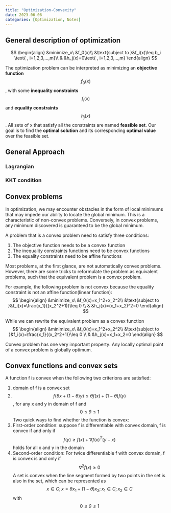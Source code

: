 ```yaml
---
title: "Optimization-Convexity"
date: 2023-06-06
categories: [Optimization, Notes]
---
```


## General description of optimization
$$
\begin{align}
&minimize_x\ &f_0(x)\\
&\text{subject to }&f_i(x)\leq b_i \text{ , i=1,2,3,...,m}\\
& &h_j(x)=0\text{ , i=1,2,3,...,m}
\end{align}
$$

The optimization problem can be interpreted as minimizing an **objective function** $$f_0(x)$$, with some **inequality constraints** $$f_i(x)$$ and **equality constraints** $$h_j(x)$$. All sets of x that satisfy all the constraints are named **feasible set**. Our goal is to find the **optimal solution** and its corresponding **optimal value** over the feasible set.

## General Approach
### Lagrangian 
### KKT condition

## Convex problems
In optimization, we may encounter obstacles in the form of local minimums that may impede our ability to locate the global minimum. This is a characteristic of non-convex problems. Conversely, in convex problems, any minimum discovered is guaranteed to be the global minimum.

A problem that is a convex problem need to satisfy three conditions:
1. The objective function needs to be a convex function
2. The inequality constraints functions need to be convex functions
3. The equality constraints need to be affine functions

Most problems, at the first glance, are not automatically convex problems. However, there are some tricks to reformulate the problem as equivalent problems, such that the equivalent problem is a convex problem.

For example, the following problem is not convex because the equality constraint is not an affine function(linear function):
$$
\begin{align}
&minimize_x\ &f_0(x)=x_1^2+x_2^2\\
&\text{subject to }&f_i(x)=\frac{x_1}{(x_2^2+1)}\leq 0 \\
& &h_j(x)=(x_1+x_2)^2=0
\end{align}
$$

While we can rewrite the equivalent problem as a convex function
$$
\begin{align}
&minimize_x\ &f_0(x)=x_1^2+x_2^2\\
&\text{subject to }&f_i(x)=\frac{x_1}{(x_2^2+1)}\leq 0 \\
& &h_j(x)=x_1+x_2=0
\end{align}
$$

Convex problem has one very important property: Any locally optimal point of a convex problem is globally optimum.

## Convex functions and convex sets

A function f is convex when the following two criterions are satisfied:
1. domain of f is a convex set
2. $$f(\theta x+(1-\theta)y)\leq\theta f(x)+(1-\theta)f(y)$$, for any x and y in domain of f and $$0\leq\theta\leq1$$
Two quick ways to find whether the function is convex:
1. First-order condition: suppose f is differentiable with convex domain, f is convex if and only if $$f(y)\geq f(x)+\nabla f(x)^T(y-x)$$ holds for all x and y in the domain
2. Second-order condition: For twice differentiable f with convex domain, f is convex is and only if $$\nabla^2f(x)\geq 0$$
A set is convex when the line segment formed by two points in the set is also in the set, which can be represented as $$x\in C;x=\theta x_1+(1-\theta)x_2;x_1\in C; x_2\in C$$ with $$0\leq\theta\leq1$$
 
